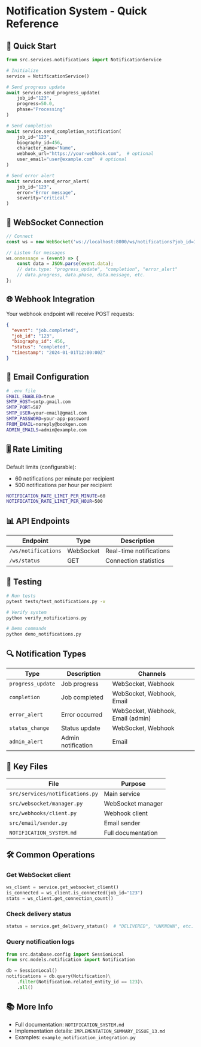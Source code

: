 # Notification System - Quick Reference

## 🚀 Quick Start

```python
from src.services.notifications import NotificationService

# Initialize
service = NotificationService()

# Send progress update
await service.send_progress_update(
    job_id="123",
    progress=50.0,
    phase="Processing"
)

# Send completion
await service.send_completion_notification(
    job_id="123",
    biography_id=456,
    character_name="Name",
    webhook_url="https://your-webhook.com",  # optional
    user_email="user@example.com"  # optional
)

# Send error alert
await service.send_error_alert(
    job_id="123",
    error="Error message",
    severity="critical"
)
```

## 🔌 WebSocket Connection

```javascript
// Connect
const ws = new WebSocket('ws://localhost:8000/ws/notifications?job_id=123');

// Listen for messages
ws.onmessage = (event) => {
    const data = JSON.parse(event.data);
    // data.type: "progress_update", "completion", "error_alert"
    // data.progress, data.phase, data.message, etc.
};
```

## 🌐 Webhook Integration

Your webhook endpoint will receive POST requests:

```json
{
  "event": "job.completed",
  "job_id": "123",
  "biography_id": 456,
  "status": "completed",
  "timestamp": "2024-01-01T12:00:00Z"
}
```

## 📧 Email Configuration

```bash
# .env file
EMAIL_ENABLED=true
SMTP_HOST=smtp.gmail.com
SMTP_PORT=587
SMTP_USER=your-email@gmail.com
SMTP_PASSWORD=your-app-password
FROM_EMAIL=noreply@bookgen.com
ADMIN_EMAILS=admin@example.com
```

## 🎚️ Rate Limiting

Default limits (configurable):
- 60 notifications per minute per recipient
- 500 notifications per hour per recipient

```bash
NOTIFICATION_RATE_LIMIT_PER_MINUTE=60
NOTIFICATION_RATE_LIMIT_PER_HOUR=500
```

## 📊 API Endpoints

| Endpoint | Type | Description |
|----------|------|-------------|
| `/ws/notifications` | WebSocket | Real-time notifications |
| `/ws/status` | GET | Connection statistics |

## 🧪 Testing

```bash
# Run tests
pytest tests/test_notifications.py -v

# Verify system
python verify_notifications.py

# Demo commands
python demo_notifications.py
```

## 🔍 Notification Types

| Type | Description | Channels |
|------|-------------|----------|
| `progress_update` | Job progress | WebSocket, Webhook |
| `completion` | Job completed | WebSocket, Webhook, Email |
| `error_alert` | Error occurred | WebSocket, Webhook, Email (admin) |
| `status_change` | Status update | WebSocket, Webhook |
| `admin_alert` | Admin notification | Email |

## 📁 Key Files

| File | Purpose |
|------|---------|
| `src/services/notifications.py` | Main service |
| `src/websocket/manager.py` | WebSocket manager |
| `src/webhooks/client.py` | Webhook client |
| `src/email/sender.py` | Email sender |
| `NOTIFICATION_SYSTEM.md` | Full documentation |

## 🛠️ Common Operations

### Get WebSocket client
```python
ws_client = service.get_websocket_client()
is_connected = ws_client.is_connected(job_id="123")
stats = ws_client.get_connection_count()
```

### Check delivery status
```python
status = service.get_delivery_status()  # "DELIVERED", "UNKNOWN", etc.
```

### Query notification logs
```python
from src.database.config import SessionLocal
from src.models.notification import Notification

db = SessionLocal()
notifications = db.query(Notification)\
    .filter(Notification.related_entity_id == 123)\
    .all()
```

## 📚 More Info

- Full documentation: `NOTIFICATION_SYSTEM.md`
- Implementation details: `IMPLEMENTATION_SUMMARY_ISSUE_13.md`
- Examples: `example_notification_integration.py`
